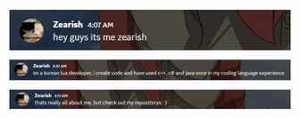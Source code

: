 ![alt](https://raw.githubusercontent.com/Zearish/Zearish/refs/heads/main/hey%20guys%20its%20me%20zearish.png)

![alt](https://raw.githubusercontent.com/Zearish/Zearish/refs/heads/main/im%20a%20korean%20lua%20developer%2C%20i%20create%20code%20and%20have%20used%20c%2B%2B%2C%20c%23%20and%20java%20once%20in%20my%20coding%20language%20experience.png)

![alt](https://raw.githubusercontent.com/Zearish/Zearish/refs/heads/main/thats%20really%20all%20about%20me%2C%20but%20check%20out%20my%20repositorys.png)
